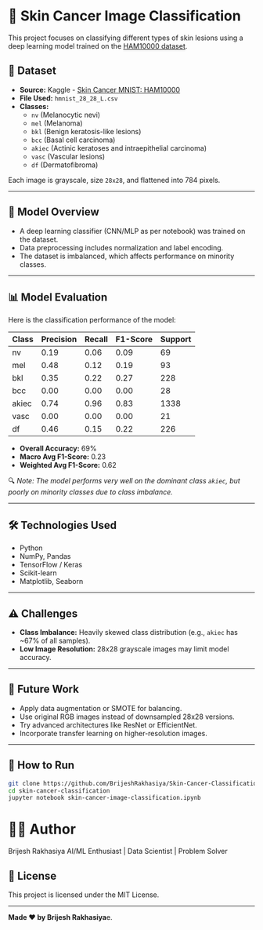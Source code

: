 # 🧪 Skin Cancer Image Classification 

This project focuses on classifying different types of skin lesions using a deep learning model trained on the [HAM10000 dataset](https://www.kaggle.com/datasets/kmader/skin-cancer-mnist-ham10000).

## 📂 Dataset

- **Source:** Kaggle - [Skin Cancer MNIST: HAM10000](https://www.kaggle.com/datasets/kmader/skin-cancer-mnist-ham10000)
- **File Used:** `hmnist_28_28_L.csv`
- **Classes:**
  - `nv` (Melanocytic nevi)
  - `mel` (Melanoma)
  - `bkl` (Benign keratosis-like lesions)
  - `bcc` (Basal cell carcinoma)
  - `akiec` (Actinic keratoses and intraepithelial carcinoma)
  - `vasc` (Vascular lesions)
  - `df` (Dermatofibroma)

Each image is grayscale, size `28x28`, and flattened into 784 pixels.

---

## 🧠 Model Overview

- A deep learning classifier (CNN/MLP as per notebook) was trained on the dataset.
- Data preprocessing includes normalization and label encoding.
- The dataset is imbalanced, which affects performance on minority classes.

---

## 📊 Model Evaluation

Here is the classification performance of the model:

| Class | Precision | Recall | F1-Score | Support |
|-------|-----------|--------|----------|---------|
| nv    | 0.19      | 0.06   | 0.09     | 69      |
| mel   | 0.48      | 0.12   | 0.19     | 93      |
| bkl   | 0.35      | 0.22   | 0.27     | 228     |
| bcc   | 0.00      | 0.00   | 0.00     | 28      |
| akiec | 0.74      | 0.96   | 0.83     | 1338    |
| vasc  | 0.00      | 0.00   | 0.00     | 21      |
| df    | 0.46      | 0.15   | 0.22     | 226     |

- **Overall Accuracy:** 69%
- **Macro Avg F1-Score:** 0.23
- **Weighted Avg F1-Score:** 0.62

🔍 _Note: The model performs very well on the dominant class `akiec`, but poorly on minority classes due to class imbalance._

---

## 🛠 Technologies Used

- Python
- NumPy, Pandas
- TensorFlow / Keras
- Scikit-learn
- Matplotlib, Seaborn

---

## ⚠️ Challenges

- **Class Imbalance:** Heavily skewed class distribution (e.g., `akiec` has ~67% of all samples).
- **Low Image Resolution:** 28x28 grayscale images may limit model accuracy.

---

## 🚀 Future Work

- Apply data augmentation or SMOTE for balancing.
- Use original RGB images instead of downsampled 28x28 versions.
- Try advanced architectures like ResNet or EfficientNet.
- Incorporate transfer learning on higher-resolution images.

---

## 📁 How to Run

```bash
git clone https://github.com/BrijeshRakhasiya/Skin-Cancer-Classification-.git
cd skin-cancer-classification
jupyter notebook skin-cancer-image-classification.ipynb

```


# 🙋‍♂️ Author
Brijesh Rakhasiya
AI/ML Enthusiast | Data Scientist | Problem Solver


## 📄 License

This project is licensed under the MIT License.

---
**Made ❤️ by Brijesh Rakhasiya**e.
